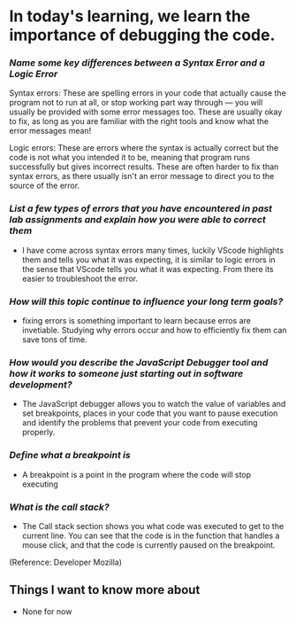 # In today's learning, we learn the importance of debugging the code. 

### *Name some key differences between a Syntax Error and a Logic Error* ###

Syntax errors: These are spelling errors in your code that actually cause the program not to run at all, or stop working part way through — you will usually be provided with some error messages too. These are usually okay to fix, as long as you are familiar with the right tools and know what the error messages mean!

Logic errors: These are errors where the syntax is actually correct but the code is not what you intended it to be, meaning that program runs successfully but gives incorrect results. These are often harder to fix than syntax errors, as there usually isn't an error message to direct you to the source of the error.

### *List a few types of errors that you have encountered in past lab assignments and explain how you were able to correct them* ###

- I have come across syntax errors many times, luckily VScode highlights them and tells you what it was expecting, it is similar to logic errors in the sense that VScode tells you what it was expecting. From there its easier to troubleshoot the error.

### *How will this topic continue to influence your long term goals?* ###

- fixing errors is something important to learn because erros are invetiable. Studying why errors occur and how to efficiently fix them can save tons of time.

### *How would you describe the JavaScript Debugger tool and how it works to someone just starting out in software development?* ###

- The JavaScript debugger allows you to watch the value of variables and set breakpoints, places in your code that you want to pause execution and identify the problems that prevent your code from executing properly.

### *Define what a breakpoint is* ###

- A breakpoint is a point in the program where the code will stop executing


### *What is the call stack?* ###

- The Call stack section shows you what code was executed to get to the current line. You can see that the code is in the function that handles a mouse click, and that the code is currently paused on the breakpoint.

(Reference: Developer Mozilla)
## Things I want to know more about 

- None for now